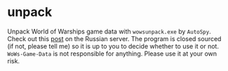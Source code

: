 # unpack
Unpack World of Warships game data with `wowsunpack.exe` by `AutoSpy`. Check out this [post](https://forum.worldofwarships.ru/topic/123043-all-wows-unpack-tool-%D1%80%D0%B0%D1%81%D0%BF%D0%B0%D0%BA%D0%BE%D0%B2%D0%BA%D0%B0-%D1%80%D0%B5%D1%81%D1%83%D1%80%D1%81%D0%BE%D0%B2-%D0%BA%D0%BB%D0%B8%D0%B5%D0%BD%D1%82%D0%B0-%D0%B8%D0%B3%D1%80%D1%8B/) on the Russian server. The program is closed sourced (if not, please tell me) so it is up to you to decide whether to use it or not. `WoWs-Game-Data` is not responsible for anything. Please use it at your own risk.
